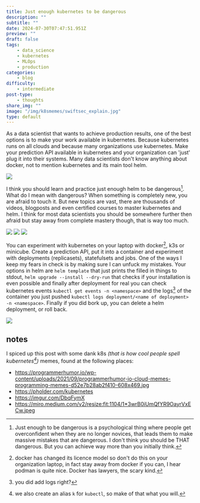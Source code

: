```yaml
---
title: Just enough kubernetes to be dangerous
description: ""
subtitle: ""
date: 2024-07-30T07:47:51.951Z
preview: ""
draft: false
tags:
    - data_science
    - kubernetes
    - MLOps
    - production
categories:
    - blog
difficulty:
    - intermediate
post-type:
    - thoughts
share_img: ""
image: "/img/k8smemes/swiftsec_explain.jpg"
type: default
---
```


As a data scientist that wants to achieve production results, one of the best options is to make your work available in kubernetes. Because kubernetes runs on all clouds and because many organizations use kubernetes. Make your prediction API available in kubernetes and your organization can 'just' plug it into their systems. Many data scientists don't know anything about docker, not to mention kubernetes and its main tool helm.

![](/img/k8smemes/shipmachine.png)

I think you should learn and practice just enough helm to be dangerous[^1]. What do I mean with dangerous? When something is completely new, you are afraid to touch it. But new topics are vast, there are thousands of videos, blogposts and even certified courses to master kubernetes and helm. I think for most data scientists you should be somewhere further then afraid but stay away from complete mastery though, that is way too much.

![](/img/k8smemes/1nfs7jo7e4k71.jpg)
![](/img/k8smemes/k8sshanty.jpg0)
![](/img/k8smemes/swiftsec_explain.jpg)

You can experiment with kubernetes on your laptop with docker[^2], k3s or minicube. Create a prediction API, put it into a container and experiment with deployments (replicasets), statefulsets and jobs. One of the ways I keep my fears in check is by making sure I can unfuck my mistakes. Your options in helm are `helm template` that just prints the filled in things to stdout, `helm upgrade --install --dry-run` that checks if your installation is even possible and finally after deployment for real you can check kubernetes events  `kubectl get events -n <namespace>`  and the logs[^3] of the container you just pushed `kubectl logs deployment/<name of deployment> -n <namespace>`. 
Finally if you did bork up, you can delete a helm deployment, or roll back. 


[^1]: Just enough to be dangerous is a psychological thing where people get overconfident when they are no longer novices, that leads them to make massive mistakes that are dangerous. I don't think you should be THAT dangerous. But you can achieve way more than you initially think. 
[^2]: docker has changed its licence model so don't do this on your organization laptop, in fact stay away from docker if you can, I hear podman is quite nice. Docker has lawyers, the scary kind.
[^3]: you did add logs right?
[^4]: we also create an alias `k` for `kubectl`, so make of that what you will.

![](/img/k8smemes/evergreen.webp)

## notes

I spiced up this post with some dank k8s _(that is how cool people spell kubernetes[^4])_ memes, found at the following places:

- <https://programmerhumor.io/wp-content/uploads/2021/09/programmerhumor-io-cloud-memes-programming-memes-d52e7b28ab2f410-608x469.jpg>
- <https://pholder.com/kubernetes>
- <https://imgur.com/DbqFymX>
- <https://miro.medium.com/v2/resize:fit:1104/1*3wrB0iUmQfYR9OayrVxECw.jpeg>